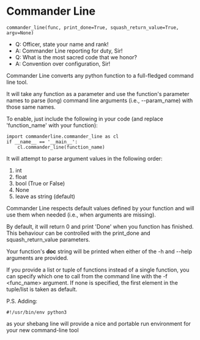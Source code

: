 # Commander Line
	commander_line(func, print_done=True, squash_return_value=True, argv=None)

* Q: Officer, state your name and rank!
* A: Commander Line reporting for duty, Sir!
* Q: What is the most sacred code that we honor?
* A: Convention over configuration, Sir!

Commander Line converts any python function to a full-fledged command line tool.

It will take any function as a parameter and use the function's parameter names to parse (long) command line arguments (i.e., --param_name) with those same names.

To enable, just include the following in your code (and replace 'function_name' with your function):

	import commanderline.commander_line as cl
	if __name__ == '__main__':
		cl.commander_line(function_name)

It will attempt to parse argument values in the following order:

1. int
2. float
3. bool (True or False)
4. None
5. leave as string (default)

Commander Line respects default values defined by your function and will use them when needed (i.e., when arguments are missing).

By default, it will return 0 and print 'Done' when you function has finished. This behaviour can be controlled with the print_done and squash_return_value parameters.

Your function's __doc__ string will be printed when either of the -h and --help arguments are provided.

If you provide a list or tuple of functions instead of a single function, you can specify which one to call from the command line with the -f <func_name> argument. If none is specified, the first element in the tuple/list is taken as default.

P.S. Adding: 

	#!/usr/bin/env python3

as your shebang line will provide a nice and portable run environment for your new command-line tool
	
